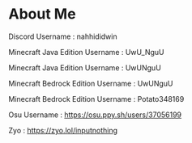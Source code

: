 # About Me
Discord Username : nahhididwin

Minecraft Java Edition Username : UwU_NguU

Minecraft Java Edition Username : UwUNguU

Minecraft Bedrock Edition Username : UwUNguU

Minecraft Bedrock Edition Username : Potato348169

Osu Username : https://osu.ppy.sh/users/37056199

Zyo : https://zyo.lol/inputnothing
